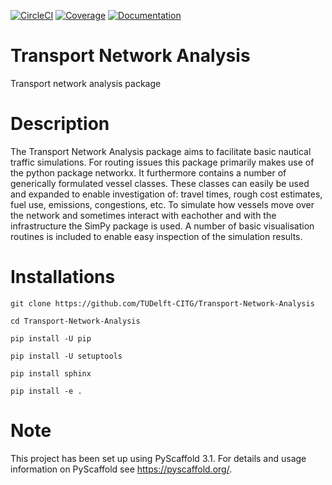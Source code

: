 [![CircleCI](https://circleci.com/gh/TUDelft-CITG/Transport-Network-Analysis.svg?style=svg&circle-token=59b1f167ed771129459d86e822fd2faaae8f4a34)](https://circleci.com/gh/TUDelft-CITG/Transport-Network-Analysis)
[ ![Coverage](https://oedm.vanoord.com/proxy/circleci_no_redirect/github/TUDelft-CITG/Transport-Network-Analysis/master/latest/727b95b70301407d3c0af44e1af2039fd9486f6f/tmp/artifacts/coverage.svg)](https://oedm.vanoord.com/proxy/circleci_no_redirect/github/TUDelft-CITG/Transport-Network-Analysis/master/latest/727b95b70301407d3c0af44e1af2039fd9486f6f/tmp/artifacts/index.html) 
[ ![Documentation](https://img.shields.io/badge/sphinx-documentation-brightgreen.svg)](https://oedm.vanoord.com/proxy/circleci_no_redirect/github/TUDelft-CITG/Transport-Network-Analysis/master/latest/727b95b70301407d3c0af44e1af2039fd9486f6f/tmp/artifacts/docs/index.html)


Transport Network Analysis
==========================

Transport network analysis package 

Description
===========

The Transport Network Analysis package aims to facilitate basic nautical traffic simulations. For routing issues this package primarily makes use of the python package networkx. It furthermore contains a number of generically formulated vessel classes. These classes can easily be used and expanded to enable investigation of: travel times, rough cost estimates, fuel use, emissions, congestions, etc. To simulate how vessels move over the network and sometimes interact with eachother and with the infrastructure the SimPy package is used. A number of basic visualisation routines is included to enable easy inspection of the simulation results.

Installations
=============

    git clone https://github.com/TUDelft-CITG/Transport-Network-Analysis

    cd Transport-Network-Analysis

    pip install -U pip

    pip install -U setuptools

    pip install sphinx

    pip install -e .


Note
====

This project has been set up using PyScaffold 3.1. For details and usage
information on PyScaffold see https://pyscaffold.org/.


